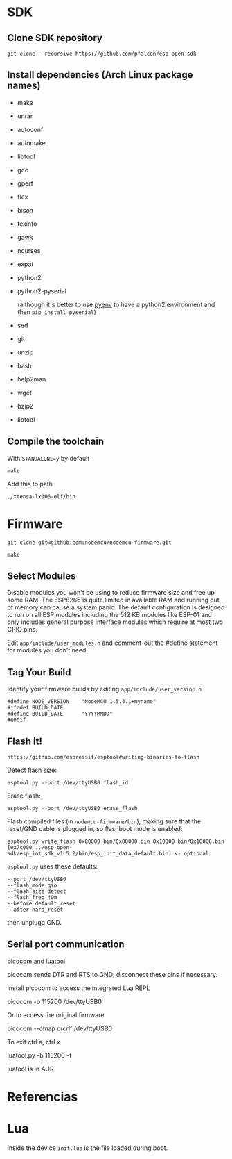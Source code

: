 # SDK

## Clone SDK repository

    git clone --recursive https://github.com/pfalcon/esp-open-sdk

## Install dependencies (Arch Linux package names)

- make
- unrar
- autoconf
- automake
- libtool
- gcc
- gperf
- flex
- bison
- texinfo
- gawk
- ncurses
- expat

- python2
- python2-pyserial

  (although it's better to use [pyenv]() to have a python2 environment and then `pip install pyserial`)

- sed
- git
- unzip
- bash
- help2man
- wget
- bzip2
- libtool

## Compile the toolchain

With `STANDALONE=y` by default

    make

Add this to path

    ./xtensa-lx106-elf/bin

# Firmware

    git clone git@github.com:nodemcu/nodemcu-firmware.git

    make

## Select Modules

Disable modules you won't be using to reduce firmware size and free up some RAM. The ESP8266 is
quite limited in available RAM and running out of memory can cause a system panic. The default
configuration is designed to run on all ESP modules including the 512 KB modules like ESP-01 and
only includes general purpose interface modules which require at most two GPIO pins.

Edit `app/include/user_modules.h` and comment-out the #define statement for modules you don't need.

## Tag Your Build

Identify your firmware builds by editing `app/include/user_version.h`

    #define NODE_VERSION    "NodeMCU 1.5.4.1+myname"
    #ifndef BUILD_DATE
    #define BUILD_DATE      "YYYYMMDD"
    #endif

## Flash it!

    https://github.com/espressif/esptool#writing-binaries-to-flash

Detect flash size:

    esptool.py --port /dev/ttyUSB0 flash_id

Erase flash:

    esptool.py --port /dev/ttyUSB0 erase_flash

Flash compiled files (in `nodemcu-firmware/bin`), making sure that the
reset/GND cable is plugged in, so flashboot mode is enabled:

    esptool.py write_flash 0x00000 bin/0x00000.bin 0x10000 bin/0x10000.bin [0x7c000 ../esp-open-sdk/esp_iot_sdk_v1.5.2/bin/esp_init_data_default.bin] <- optional

`esptool.py` uses these defaults:

    --port /dev/ttyUSB0
    --flash_mode qio
    --flash_size detect
    --flash_freq 40m
    --before default_reset
    --after hard_reset

then unplugg GND.

## Serial port communication

picocom and luatool

picocom sends DTR and RTS to GND; disconnect these pins if necessary.

Install picocom to access the integrated Lua REPL

  picocom -b 115200 /dev/ttyUSB0

Or to access the original firmware

  picocom --omap crcrlf /dev/ttyUSB0

To exit ctrl a, ctrl x

  luatool.py -b 115200 -f <archivo>

luatool is in AUR

# Referencias

[esp8266]: http://www.esp8266.com/wiki/doku.php?id=toolchain#how_to_setup_a_vm_to_host_your_toolchain
[nodemcu]: https://nodemcu.readthedocs.io/en/master/en/build/
[pyenv]: https://github.com/yyuu/pyenv

# Lua

Inside the device `init.lua` is the file loaded during boot.
